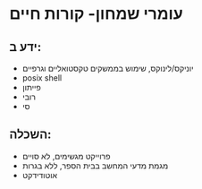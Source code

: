 
עומרי שמחון- קורות חיים
=======================

ידע ב:
-----
 * יוניקס/לינוקס, שימוש בממשקים טקסטואליים וגרפיים
 * posix shell
 * פייתון
 * רובי
 * סי

השכלה:
-----
 * פרוייקט מגשימים, לא סויים
 * מגמת מדעי המחשב בבית הספר, ללא בגרות
 * אוטודידקט
